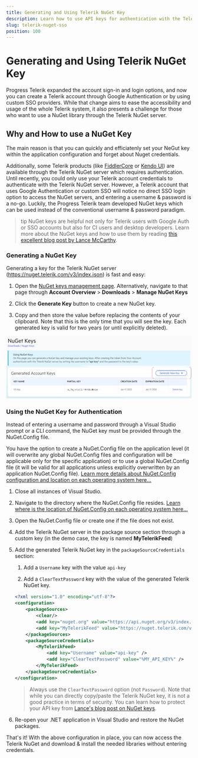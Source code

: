 ```yaml
---
title: Generating and Using Telerik NuGet Key
description: Learn how to use API keys for authentication with the Telerik NuGet server when you have an SSO account and cannot use a username and password. 
slug: telerik-nuget-sso
position: 100
---
```


# Generating and Using Telerik NuGet Key

Progress Telerik expanded the account sign-in and login options, and now you can create a Telerik account through Google Authentication or by using custom SSO providers. While that change aims to ease the accessibility and usage of the whole Telerik system, it also presents a challenge for those who want to use a NuGet library through the Telerik NuGet server.

## Why and How to use a NuGet Key

The main reason is that you can quickly and efficiatenly set your NeGut key within the application configuration and forget about Nuget credentials.

Additionally, some Telerik products (like [FiddlerCore](https://docs.telerik.com/fiddlercore/getting-started/telerik-nuget-server) or [Kendo UI](https://docs.telerik.com/kendo-ui/intro/installation/nuget-install)) are available through the Telerik NuGet server which requires authentication. Until recently, you could only use your Telerik account credentials to authenticate with the Telerik NuGet server. However, a Telerik account that uses Google Authentication or custom SSO will notice no direct SSO login option to access the NuGet servers, and entering a username & password is a no-go. Luckily, the Progress Telerik team developed NuGet keys which can be used instead of the conventional username & password paradigm. 

>tip NuGet keys are helpful not only for Telerik users with Google Auth or SSO accounts but also for CI users and desktop developers. Learn more about the NuGet keys and how to use them by reading [this excellent blog post by Lance McCarthy](https://www.telerik.com/blogs/announcing-nuget-keys).

### Generating a NuGet Key

Generating a key for the Telerik NuGet server (https://nuget.telerik.com/v3/index.json) is fast and easy:

1. Open the [NuGet keys management page](https://www.telerik.com/account/downloads/nuget-keys). Alternatively, navigate to that page through **Account Overview** > **Downloads** > **Manage NuGet Keys**

1. Click the **Generate Key** button to create a new NuGet key. 

1. Copy and then store the value before replacing the contents of your clipboard. Note that this is the only time that you will see the key. Each generated key is valid for two years (or until explicitly deleted).

![Generate new key](./images/nuget-keys-telerik-001.png)

### Using the NuGet Key for Authentication

Instead of entering a username and password through a Visual Studio prompt or a CLI command, the NuGet key must be provided through the NuGet.Config file. 

You have the option to create a NuGet.Config file on the application level (it will overwrite any global NuGet.Config files and configuration will be applicable only for the specific application) or to use a global NuGet.Config file (it will be valid for all applications unless explicitly overwritten by an application NuGet.Config file). [Learn more details about NuGet.Config configuration and location on each operating system here...](https://learn.microsoft.com/en-us/nuget/consume-packages/configuring-nuget-behavior)

1. Close all instances of Visual Studio.

1. Navigate to the directory where the NuGet.Config file resides. [Learn where is the location of NuGet.Config on each operating system here...](https://learn.microsoft.com/en-us/nuget/consume-packages/configuring-nuget-behavior#config-file-locations-and-uses)

1. Open the NuGet.Config file or create one if the file does not exist.

1. Add the Telerik NuGet server in the package source section through a custom key (in the demo case, the key is named **MyTelerikFeed**)

1. Add the generated Telerik NuGet key in the `packageSourceCredentials` section:

   1. Add a `Username` key with the value `api-key`
   
   1. Add a `ClearTextPassword` key with the value of the generated Telerik NuGet key.

    ```XML
    <?xml version="1.0" encoding="utf-8"?>
    <configuration>
        <packageSources>
            <clear/>
            <add key="nuget.org" value="https://api.nuget.org/v3/index.json" protocolVersion="3" />
            <add key="MyTelerikFeed" value="https://nuget.telerik.com/v3/index.json" protocolVersion="3"/>
        </packageSources>
        <packageSourceCredentials>
            <MyTelerikFeed>
                <add key="Username" value="api-key" />
                <add key="ClearTextPassword" value="%MY_API_KEY%" />
            </MyTelerikFeed>
        </packageSourceCredentials>
    </configuration>
    ```

    >Always use the `ClearTextPassword` option (not `Password`). Note that while you can directly copy/paste the Telerik NuGet key, it is not a good practice in terms of security. You can learn how to protect your API key from [Lance's blog post on NuGet keys](https://www.telerik.com/blogs/announcing-nuget-keys).

1. Re-open your .NET application in Visual Studio and restore the NuGet packages.

That's it! With the above configuration in place, you can now access the Telerik NuGet and download & install the needed libraries without entering credentials.